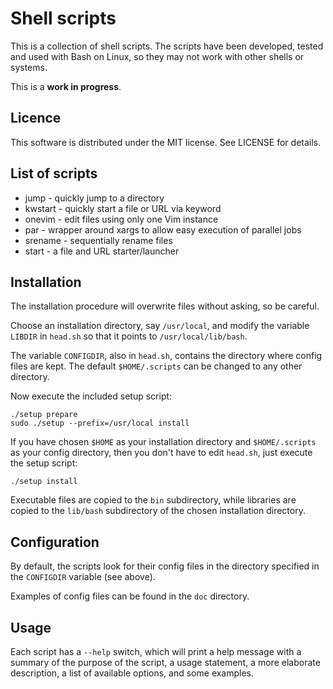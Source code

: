 Shell scripts
======================================================================

This is a collection of shell scripts. The scripts have been developed,
tested and used with Bash on Linux, so they may not work with other shells
or systems.

This is a **work in progress**.

Licence
------------------------------

This software is distributed under the MIT license. See LICENSE for
details.

List of scripts
------------------------------

- jump      - quickly jump to a directory
- kwstart   - quickly start a file or URL via keyword
- onevim    - edit files using only one Vim instance
- par       - wrapper around xargs to allow easy execution of parallel jobs
- srename   - sequentially rename files
- start     - a file and URL starter/launcher

Installation
------------------------------

The installation procedure will overwrite files without asking, so be
careful.

Choose an installation directory, say `/usr/local`, and modify the variable
`LIBDIR` in `head.sh` so that it points to `/usr/local/lib/bash`. 

The variable `CONFIGDIR`, also in `head.sh`, contains the directory where
config files are kept. The default `$HOME/.scripts` can be changed to
any other directory.

Now execute the included setup script:

    ./setup prepare
    sudo ./setup --prefix=/usr/local install

If you have chosen `$HOME` as your installation directory and
`$HOME/.scripts` as your config directory, then you don't have to edit
`head.sh`, just execute the setup script:

    ./setup install

Executable files are copied to the `bin` subdirectory, while libraries are
copied to the `lib/bash` subdirectory of the chosen installation directory.

Configuration
------------------------------

By default, the scripts look for their config files in the directory
specified in the `CONFIGDIR` variable (see above). 

Examples of config files can be found in the `doc` directory.

Usage
------------------------------

Each script has a `--help` switch, which will print a help message with a
summary of the purpose of the script, a usage statement, a more elaborate
description, a list of available options, and some examples.

